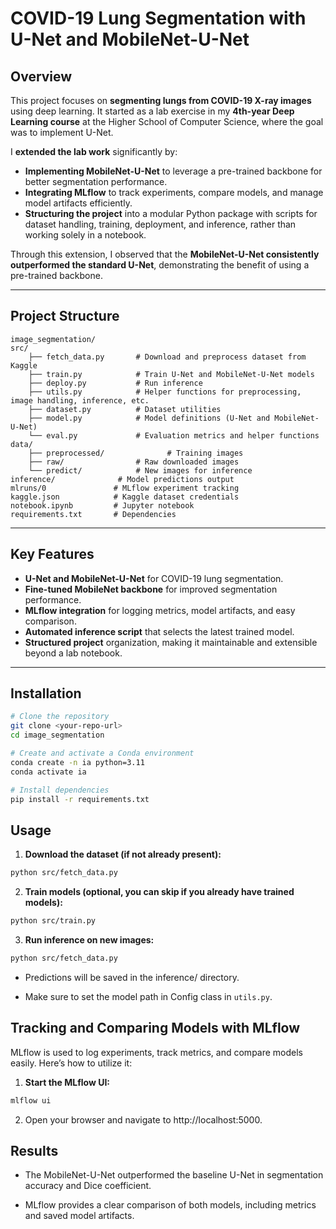 # COVID-19 Lung Segmentation with U-Net and MobileNet-U-Net

## Overview

This project focuses on **segmenting lungs from COVID-19 X-ray images** using deep learning. It started as a lab exercise in my **4th-year Deep Learning course** at the Higher School of Computer Science, where the goal was to implement U-Net.  

I **extended the lab work** significantly by:  

- **Implementing MobileNet-U-Net** to leverage a pre-trained backbone for better segmentation performance.  
- **Integrating MLflow** to track experiments, compare models, and manage model artifacts efficiently.  
- **Structuring the project** into a modular Python package with scripts for dataset handling, training, deployment, and inference, rather than working solely in a notebook.

Through this extension, I observed that the **MobileNet-U-Net consistently outperformed the standard U-Net**, demonstrating the benefit of using a pre-trained backbone.

---

## Project Structure

```
image_segmentation/                 
src/
    ├── fetch_data.py       # Download and preprocess dataset from Kaggle
    ├── train.py            # Train U-Net and MobileNet-U-Net models
    ├── deploy.py           # Run inference
    ├── utils.py            # Helper functions for preprocessing, image handling, inference, etc.
    ├── dataset.py          # Dataset utilities
    ├── model.py            # Model definitions (U-Net and MobileNet-U-Net)
    └── eval.py             # Evaluation metrics and helper functions
data/
    ├── preprocessed/              # Training images
    ├── raw/                # Raw downloaded images
    └── predict/            # New images for inference
inference/              # Model predictions output
mlruns/0               # MLflow experiment tracking
kaggle.json            # Kaggle dataset credentials
notebook.ipynb         # Jupyter notebook 
requirements.txt       # Dependencies
```

---

## Key Features

- **U-Net and MobileNet-U-Net** for COVID-19 lung segmentation.  
- **Fine-tuned MobileNet backbone** for improved segmentation performance.  
- **MLflow integration** for logging metrics, model artifacts, and easy comparison.  
- **Automated inference script** that selects the latest trained model.  
- **Structured project** organization, making it maintainable and extensible beyond a lab notebook.  

---

## Installation

```bash
# Clone the repository
git clone <your-repo-url>
cd image_segmentation

# Create and activate a Conda environment
conda create -n ia python=3.11
conda activate ia

# Install dependencies
pip install -r requirements.txt
```

## Usage

1.	**Download the dataset (if not already present):**
```bash
python src/fetch_data.py
```

2.	**Train models (optional, you can skip if you already have trained models):**
```bash
python src/train.py
```

3.	**Run inference on new images:**
```bash
python src/fetch_data.py
```

- Predictions will be saved in the inference/ directory.

- Make sure to set the model path in Config class in `utils.py`.

## Tracking and Comparing Models with MLflow
MLflow is used to log experiments, track metrics, and compare models easily. Here’s how to utilize it:

1.	**Start the MLflow UI:**
```bash
mlflow ui
```

2. Open your browser and navigate to http://localhost:5000.

## Results

- The MobileNet-U-Net outperformed the baseline U-Net in segmentation accuracy and Dice coefficient.

- MLflow provides a clear comparison of both models, including metrics and saved model artifacts.


